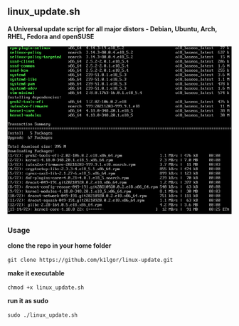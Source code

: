 ## linux_update.sh

**A Universal update script for all major distors - Debian, Ubuntu, Arch, RHEL, Fedora and openSUSE**

![distros](distros.gif)

### Usage

**clone the repo in your home folder**

`git clone https://github.com/k1lgor/linux-update.git`

**make it executable**

`chmod +x linux_update.sh`

**run it as sudo**

`sudo ./linux_update.sh`

